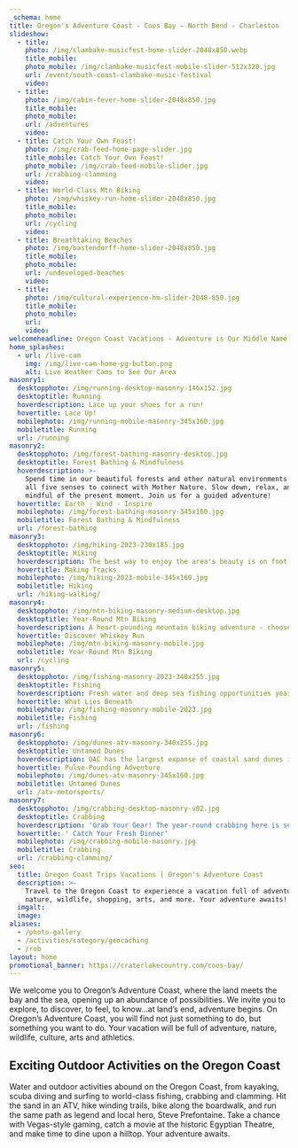 ```yaml
---
_schema: home
title: Oregon's Adventure Coast - Coos Bay - North Bend - Charleston
slideshow:
  - title:
    photo: /img/clambake-musicfest-home-slider-2048x850.webp
    title_mobile:
    photo_mobile: /img/clambake-musicfest-mobile-slider-512x320.jpg
    url: /event/south-coast-clambake-music-festival
    video:
  - title:
    photo: /img/cabin-fever-home-slider-2048x850.jpg
    title_mobile:
    photo_mobile:
    url: /adventures
    video:
  - title: Catch Your Own Feast!
    photo: /img/crab-feed-home-page-slider.jpg
    title_mobile: Catch Your Own Feast!
    photo_mobile: /img/crab-feed-mobile-slider.jpg
    url: /crabbing-clamming
    video:
  - title: World-Class Mtn Biking
    photo: /img/whiskey-run-home-slider-2048x850.jpg
    title_mobile:
    photo_mobile:
    url: /cycling
    video:
  - title: Breathtaking Beaches
    photo: /img/bastendorff-home-slider-2048x850.jpg
    title_mobile:
    photo_mobile:
    url: /undeveloped-beaches
    video:
  - title:
    photo: /img/cultural-experience-hm-slider-2048-850.jpg
    title_mobile:
    photo_mobile:
    url:
    video:
welcomeheadline: Oregon Coast Vacations - Adventure is Our Middle Name
home_splashes:
  - url: /live-cam
    img: /img/live-cam-home-pg-button.png
    alt: Live Weather Cams to See Our Area
masonry1:
  desktopphoto: /img/running-desktop-masonry-146x152.jpg
  desktoptitle: Running
  hoverdescription: Lace up your shoes for a run!
  hovertitle: Lace Up!
  mobilephoto: /img/running-mobile-masonry-345x160.jpg
  mobiletitle: Running
  url: /running
masonry2:
  desktopphoto: /img/forest-bathing-masonry-desktop.jpg
  desktoptitle: Forest Bathing & Mindfulness
  hoverdescription: >-
    Spend time in our beautiful forests and other natural environments and use
    all five senses to connect with Mother Nature. Slow down, relax, and be
    mindful of the present moment. Join us for a guided adventure!
  hovertitle: Earth - Wind - Inspire
  mobilephoto: /img/forest-bathing-masonry-345x160.jpg
  mobiletitle: Forest Bathing & Mindfulness
  url: /forest-bathing
masonry3:
  desktopphoto: /img/hiking-2023-230x185.jpg
  desktoptitle: Hiking
  hoverdescription: The best way to enjoy the area's beauty is on foot.
  hovertitle: Making Tracks
  mobilephoto: /img/hiking-2023-mobile-345x160.jpg
  mobiletitle: Hiking
  url: /hiking-walking/
masonry4:
  desktopphoto: /img/mtn-biking-masonry-medium-desktop.jpg
  desktoptitle: Year-Round Mtn Biking
  hoverdescription: A heart-pounding mountain biking adventure - choose your challenge!
  hovertitle: Discover Whiskey Run
  mobilephoto: /img/mtn-biking-masonry-mobile.jpg
  mobiletitle: Year-Round Mtn Biking
  url: /cycling
masonry5:
  desktopphoto: /img/fishing-masonry-2023-340x255.jpg
  desktoptitle: Fishing
  hoverdescription: Fresh water and deep sea fishing opportunities year 'round.
  hovertitle: What Lies Beneath
  mobilephoto: /img/fishing-masonry-mobile-2023.jpg
  mobiletitle: Fishing
  url: /fishing
masonry6:
  desktopphoto: /img/dunes-atv-masonry-340x255.jpg
  desktoptitle: Untamed Dunes
  hoverdescription: OAC has the largest expanse of coastal sand dunes in North America.
  hovertitle: Pulse-Pounding Adventure
  mobilephoto: /img/dunes-atv-masonry-345x160.jpg
  mobiletitle: Untamed Dunes
  url: /atv-motorsports/
masonry7:
  desktopphoto: /img/crabbing-desktop-masonry-v02.jpg
  desktoptitle: Crabbing
  hoverdescription: 'Grab Your Gear! The year-round crabbing here is second to none.  '
  hovertitle: ' Catch Your Fresh Dinner'
  mobilephoto: /img/crabbing-mobile-masonry.jpg
  mobiletitle: Crabbing
  url: /crabbing-clamming/
seo:
  title: Oregon Coast Trips Vacations | Oregon's Adventure Coast
  description: >-
    Travel to the Oregon Coast to experience a vacation full of adventure,
    nature, wildlife, shopping, arts, and more. Your adventure awaits!
  imgalt:
  image:
aliases:
  - /photo-gallery
  - /activities/category/geocaching
  - /rob
layout: home
promotional_banner: https://craterlakecountry.com/coos-bay/
---
```

We welcome you to Oregon’s Adventure Coast, where the land meets the bay and the sea, opening up an abundance of possibilities. We invite you to explore, to discover, to feel, to know…at land’s end, adventure begins. On Oregon’s Adventure Coast, you will find not just something to do, but something you want to do. Your vacation will be full of adventure, nature, wildlife, culture, arts and athletics.

## Exciting Outdoor Activities on the Oregon Coast

Water and outdoor activities abound on the Oregon Coast, from kayaking, scuba diving and surfing to world-class fishing, crabbing and clamming. Hit the sand in an ATV, hike winding trails, bike along the boardwalk, and run the same path as legend and local hero, Steve Prefontaine. Take a chance with Vegas-style gaming, catch a movie at the historic Egyptian Theatre, and make time to dine upon a hilltop. Your adventure awaits.